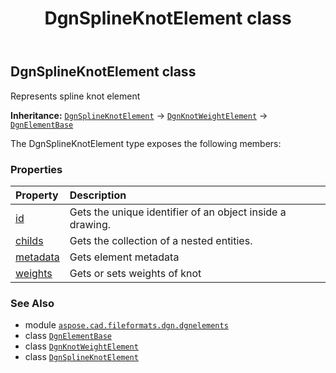 ﻿---
title: DgnSplineKnotElement class
second_title: Aspose.CAD for Python via .NET API References
description: 
type: docs
weight: 240
url: /python-net/aspose.cad.fileformats.dgn.dgnelements/dgnsplineknotelement/
is_root: false
---

## DgnSplineKnotElement class

Represents spline knot element



**Inheritance:** [`DgnSplineKnotElement`](/cad/python-net/aspose.cad.fileformats.dgn.dgnelements/dgnsplineknotelement) → 
[`DgnKnotWeightElement`](/cad/python-net/aspose.cad.fileformats.dgn.dgnelements/dgnknotweightelement) → 
[`DgnElementBase`](/cad/python-net/aspose.cad.fileformats.dgn.dgnelements/dgnelementbase)



The DgnSplineKnotElement type exposes the following members:

### Properties
| Property | Description |
| :- | :- |
| [id](/cad/python-net/aspose.cad.fileformats.dgn.dgnelements/dgnsplineknotelement/id) | Gets the unique identifier of an object inside a drawing. |
| [childs](/cad/python-net/aspose.cad.fileformats.dgn.dgnelements/dgnsplineknotelement/childs) | Gets the collection of a nested entities. |
| [metadata](/cad/python-net/aspose.cad.fileformats.dgn.dgnelements/dgnsplineknotelement/metadata) | Gets element metadata |
| [weights](/cad/python-net/aspose.cad.fileformats.dgn.dgnelements/dgnsplineknotelement/weights) | Gets or sets weights of knot |



### See Also
* module [`aspose.cad.fileformats.dgn.dgnelements`](..)
* class [`DgnElementBase`](/cad/python-net/aspose.cad.fileformats.dgn.dgnelements/dgnelementbase)
* class [`DgnKnotWeightElement`](/cad/python-net/aspose.cad.fileformats.dgn.dgnelements/dgnknotweightelement)
* class [`DgnSplineKnotElement`](/cad/python-net/aspose.cad.fileformats.dgn.dgnelements/dgnsplineknotelement)
